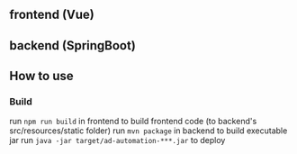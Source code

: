 ## frontend (Vue)

## backend (SpringBoot)

## How to use

### Build

run `npm run build` in frontend to build frontend code (to backend's src/resources/static folder)
run `mvn package` in backend to build executable jar
run `java -jar target/ad-automation-***.jar` to deploy

